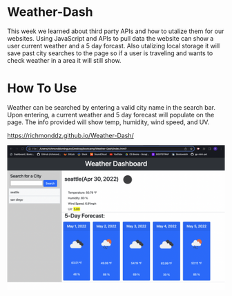 # Weather-Dash

This week we learned about third party APIs and how to utalize them for our websites. Using JavaScript and APIs to pull data the website can show a user current weather and a 5 day forcast. Also utalizing local storage it will save past city searches to the page so if a user is traveling and wants to check weather in a area it will still show.

# How To Use

Weather can be searched by entering a valid city name in the search bar. Upon entering, a current weather and 5 day forecast will populate on the page. The info provided will show temp, humidity, wind speed, and UV.

https://richmonddz.github.io/Weather-Dash/

![alt text](https://github.com/richmonddz/Weather-Dash/blob/main/Screen%20Shot%202022-04-30%20at%2010.08.31%20PM.png)
